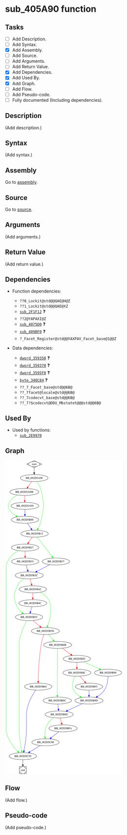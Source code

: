 # sub_405A90 function

## Tasks

- [ ] Add Description.
- [ ] Add Syntax.
- [X] Add Assembly.
- [ ] Add Source.
- [ ] Add Arguments.
- [ ] Add Return Value.
- [X] Add Dependencies.
- [X] Add Used By.
- [X] Add Graph.
- [ ] Add Flow.
- [ ] Add Pseudo-code.
- [ ] Fully documented (Including dependencies).

## Description

(Add description.)

## Syntax

(Add syntax.)

## Assembly

Go to [assembly](../asm/sub_405A90.asm).

## Source

Go to [source](../cc/sub_405A90.cc).

## Arguments

(Add arguments.)

## Return Value

(Add return value.)

## Dependencies

* Function dependencies:
  * `??0_Lockit@std@@QAE@H@Z`
  * `??1_Lockit@std@@QAE@XZ`
  * [`sub_2F1F12`](sub_2F1F12.md) ❓
  * `??2@YAPAXI@Z`
  * [`sub_4075D0`](sub_4075D0.md) ❓
  * [`sub_409BF0`](sub_409BF0.md) ❓
  * `?_Facet_Register@std@@YAXPAV_Facet_base@1@@Z`

* Data dependencies:
  * [`dword_359350`](dword_359350.md) ❓
  * [`dword_359370`](dword_359370.md) ❓
  * [`dword_3595F0`](dword_3595F0.md) ❓
  * [`byte_340C84`](byte_340C84.md) ❓
  * `??_7_Facet_base@std@@6B@`
  * `??_7facet@locale@std@@6B@`
  * `??_7codecvt_base@std@@6B@`
  * `??_7?$codecvt@DDU_Mbstatet@@@std@@6B@`

## Used By

* Used by functions:
  * [`sub_2E9970`](sub_2E9970.md)

## Graph

![sub_405A90 Graph](../svg/sub_405A90.svg "sub_405A90 Graph")

## Flow

(Add flow.)

## Pseudo-code

(Add pseudo-code.)



